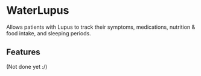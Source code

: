 # WaterLupus

Allows patients with Lupus to track their symptoms, medications, nutrition & food intake, and sleeping periods.


## Features

(Not done yet :/)
